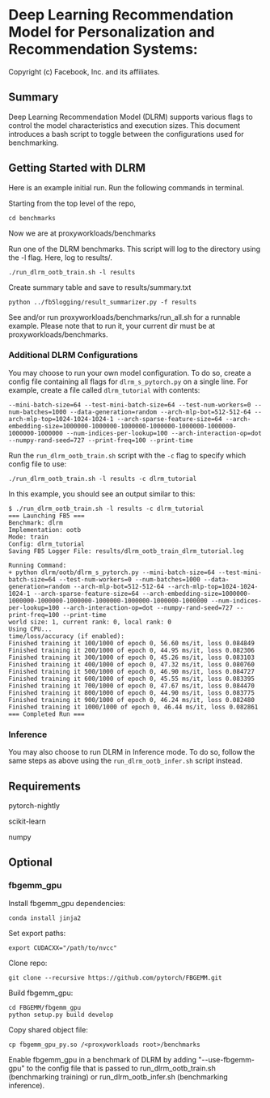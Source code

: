 # Deep Learning Recommendation Model for Personalization and Recommendation Systems:

Copyright (c) Facebook, Inc. and its affiliates.

## Summary
Deep Learning Recommendation Model (DLRM) supports various flags to control the model characteristics and execution sizes. This document introduces a bash script to toggle between the configurations used for benchmarking.

## Getting Started with DLRM
Here is an example initial run. Run the following commands in terminal.

Starting from the top level of the repo,
```
cd benchmarks
```
Now we are at proxyworkloads/benchmarks

Run one of the DLRM benchmarks. This script will log to the 
directory using the -l flag. Here, log to results/.
```
./run_dlrm_ootb_train.sh -l results
```

Create summary table and save to results/summary.txt
```
python ../fb5logging/result_summarizer.py -f results 
```

See and/or run proxyworkloads/benchmarks/run_all.sh for a runnable example. Please note that to run it, your current dir must be at proxyworkloads/benchmarks.

### Additional DLRM Configurations
You may choose to run your own model configuration. To do so, create a config file containing all flags for `dlrm_s_pytorch.py` on a single line. For example, create a file called `dlrm_tutorial` with contents:

```
--mini-batch-size=64 --test-mini-batch-size=64 --test-num-workers=0 --num-batches=1000 --data-generation=random --arch-mlp-bot=512-512-64 --arch-mlp-top=1024-1024-1024-1 --arch-sparse-feature-size=64 --arch-embedding-size=1000000-1000000-1000000-1000000-1000000-1000000-1000000-1000000 --num-indices-per-lookup=100 --arch-interaction-op=dot --numpy-rand-seed=727 --print-freq=100 --print-time
```

Run the `run_dlrm_ootb_train.sh` script with the `-c` flag to specify which config file to use:

```
./run_dlrm_ootb_train.sh -l results -c dlrm_tutorial
```

In this example, you should see an output similar to this:

```
$ ./run_dlrm_ootb_train.sh -l results -c dlrm_tutorial
=== Launching FB5 ===
Benchmark: dlrm
Implementation: ootb
Mode: train
Config: dlrm_tutorial
Saving FB5 Logger File: results/dlrm_ootb_train_dlrm_tutorial.log

Running Command:
+ python dlrm/ootb/dlrm_s_pytorch.py --mini-batch-size=64 --test-mini-batch-size=64 --test-num-workers=0 --num-batches=1000 --data-generation=random --arch-mlp-bot=512-512-64 --arch-mlp-top=1024-1024-1024-1 --arch-sparse-feature-size=64 --arch-embedding-size=1000000-1000000-1000000-1000000-1000000-1000000-1000000-1000000 --num-indices-per-lookup=100 --arch-interaction-op=dot --numpy-rand-seed=727 --print-freq=100 --print-time
world size: 1, current rank: 0, local rank: 0
Using CPU...
time/loss/accuracy (if enabled):
Finished training it 100/1000 of epoch 0, 56.60 ms/it, loss 0.084849
Finished training it 200/1000 of epoch 0, 44.95 ms/it, loss 0.082306
Finished training it 300/1000 of epoch 0, 45.26 ms/it, loss 0.083103
Finished training it 400/1000 of epoch 0, 47.32 ms/it, loss 0.080760
Finished training it 500/1000 of epoch 0, 46.90 ms/it, loss 0.084727
Finished training it 600/1000 of epoch 0, 45.55 ms/it, loss 0.083395
Finished training it 700/1000 of epoch 0, 47.67 ms/it, loss 0.084470
Finished training it 800/1000 of epoch 0, 44.90 ms/it, loss 0.083775
Finished training it 900/1000 of epoch 0, 46.24 ms/it, loss 0.082480
Finished training it 1000/1000 of epoch 0, 46.44 ms/it, loss 0.082861
=== Completed Run ===
```

### Inference
You may also choose to run DLRM in Inference mode. To do so, follow the same steps as above using the `run_dlrm_ootb_infer.sh` script instead.

## Requirements
pytorch-nightly

scikit-learn

numpy

## Optional
### fbgemm_gpu
Install fbgemm_gpu dependencies:
```
conda install jinja2
```
Set export paths:
```
export CUDACXX="/path/to/nvcc"
```
Clone repo:
```
git clone --recursive https://github.com/pytorch/FBGEMM.git
```
Build fbgemm_gpu:
```
cd FBGEMM/fbgemm_gpu
python setup.py build develop
```
Copy shared object file:
```
cp fbgemm_gpu_py.so /<proxyworkloads root>/benchmarks
```
Enable fbgemm_gpu in a benchmark of DLRM by adding "--use-fbgemm-gpu" to the config file that is passed to run_dlrm_ootb_train.sh (benchmarking training) or run_dlrm_ootb_infer.sh (benchmarking inference).
